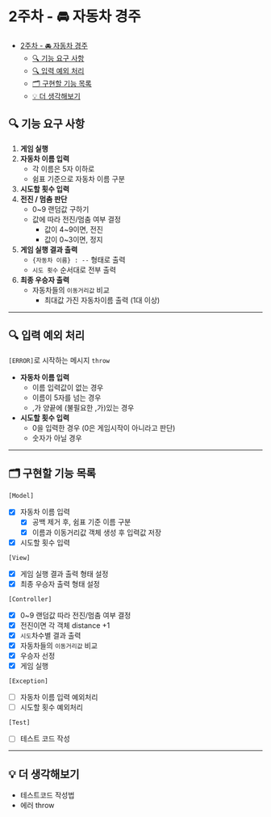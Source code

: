 # 2주차 - 🚘 자동차 경주

- [2주차 - 🚘 자동차 경주](#2주차----자동차-경주)
  - [🔍 기능 요구 사항](#-기능-요구-사항)
  - [🔍 입력 예외 처리](#-입력-예외-처리)
  - [🗂️ 구현할 기능 목록](#️-구현할-기능-목록)
  - [💡 더 생각해보기](#-더-생각해보기)

## 🔍 기능 요구 사항

1. **게임 실행**
2. **자동차 이름 입력**
   - 각 이름은 5자 이하로
   - 쉼표 기준으로 자동차 이름 구분
3. **시도할 횟수 입력**
4. **전진 / 멈춤 판단**
   - 0~9 랜덤값 구하기
   - 값에 따라 전진/멈춤 여부 결정
     - 값이 4~9이면, 전진
     - 값이 0~3이면, 정지
5. **게임 실행 결과 출력**
   - `{자동차 이름} : --` 형태로 출력
   - `시도 횟수` 순서대로 전부 출력
6. **최종 우승자 출력**
   - 자동차들의 `이동거리값` 비교
     - 최대값 가진 자동차이름 출력 (1대 이상)

---

## 🔍 입력 예외 처리

`[ERROR]`로 시작하는 메시지 `throw`

- **자동차 이름 입력**
  - 이름 입력값이 없는 경우
  - 이름이 5자를 넘는 경우
  - ,가 양끝에 (불필요한 ,가)있는 경우
- **시도할 횟수 입력**
  - 0을 입력한 경우 (0은 게임시작이 아니라고 판단)
  - 숫자가 아닐 경우

---

## 🗂️ 구현할 기능 목록

`[Model]`

- [x] 자동차 이름 입력
  - [x] 공백 제거 후, 쉼표 기준 이름 구분
  - [x] 이름과 이동거리값 객체 생성 후 입력값 저장
- [x] 시도할 횟수 입력

`[View]`

- [x] 게임 실행 결과 출력 형태 설정
- [x] 최종 우승자 출력 형태 설정

`[Controller]`

- [x] 0~9 랜덤값 따라 전진/멈춤 여부 결정
- [x] 전진이면 각 객체 distance +1
- [x] `시도`차수별 결과 출력
- [x] 자동차들의 `이동거리값` 비교
- [x] 우승자 선정
- [x] 게임 실행

`[Exception]`

- [ ] 자동차 이름 입력 예외처리
- [ ] 시도할 횟수 예외처리

`[Test]`

- [ ] 테스트 코드 작성

---

## 💡 더 생각해보기

- 테스트코드 작성법
- 에러 throw

